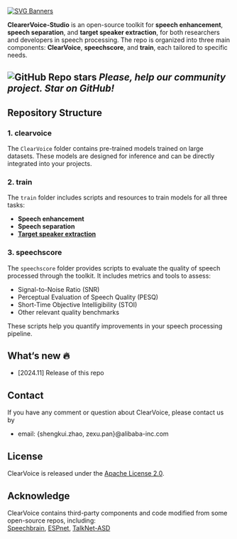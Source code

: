 [![SVG Banners](https://svg-banners.vercel.app/api?type=origin&text1=ClearerVoice-Studio🤠&text2=💖%20A%20Speech%20Front-end%20Processing%20Toolkit&width=1000&height=210)](https://github.com/Akshay090/svg-banners)
    
<strong>ClearerVoice-Studio</strong> is an open-source toolkit for **speech enhancement**, **speech separation**, and **target speaker extraction**, for both researchers and developers in speech processing. The repo is organized into three main components: **ClearVoice**, **speechscore**, and **train**, each tailored to specific needs.

![GitHub Repo stars]([https://img.shields.io/github/stars/speechbrain/speechbrain?style=social](https://img.shields.io/github/stars/modelscope/ClearerVoice-Studio)) *Please, help our community project. Star on GitHub!*
---

## Repository Structure

### 1. **clearvoice**  
The `ClearVoice` folder contains pre-trained models trained on large datasets. These models are designed for inference and can be directly integrated into your projects.

### 2. **train**  
The `train` folder includes scripts and resources to train models for all three tasks:

- **Speech enhancement**
- **Speech separation**
- **[Target speaker extraction](train/target_speaker_extraction/README.md)**

### 3. **speechscore**  
The `speechscore` folder provides scripts to evaluate the quality of speech processed through the toolkit. It includes metrics and tools to assess:

- Signal-to-Noise Ratio (SNR)
- Perceptual Evaluation of Speech Quality (PESQ)
- Short-Time Objective Intelligibility (STOI)
- Other relevant quality benchmarks  

These scripts help you quantify improvements in your speech processing pipeline.

## What‘s new :fire:
- [2024.11] Release of this repo
  
## Contact
If you have any comment or question about ClearVoice, please contact us by
- email: {shengkui.zhao, zexu.pan}@alibaba-inc.com

## License
ClearVoice is released under the [Apache License 2.0](LICENSE).

## Acknowledge
ClearVoice contains third-party components and code modified from some open-source repos, including: <br>
[Speechbrain](https://github.com/speechbrain/speechbrain), [ESPnet](https://github.com/espnet), [TalkNet-ASD
](https://github.com/TaoRuijie/TalkNet-ASD)
